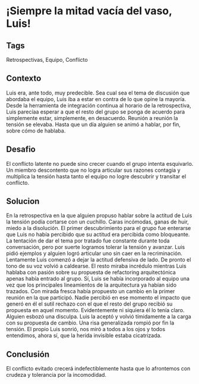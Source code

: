 ¡Siempre la mitad vacía del vaso, Luis!
====

Tags
----
Retrospectivas, Equipo, Conflicto

Contexto
------
Luis era, ante todo, muy predecible. Sea cual sea el tema de discusión que abordaba el equipo, Luis iba a estar en contra de lo que opine la mayoría. Desde la herramienta de integración continua al horario de la retrospectiva, Luis parecíaa esperar a que el resto del grupo se ponga de acuerdo para simplemente estar, simplemente, en desacuerdo. Reunión a reunión la tensión se elevaba. Hasta que un día alguien se animó a hablar, por fin, sobre cómo de hablaba.

Desafio
-----
El conflicto latente no puede sino crecer cuando el grupo intenta esquivarlo. Un miembro descontento que no logra articular sus razones contagia y multiplica la tensión hasta tanto el equipo no logre descubrir y transitar el conflicto.

Solucion
-----
En la retrospectiva en la que alguien propuso hablar sobre la actitud de Luis la tensión podía cortarse con un cuchillo. Caras incómodas, ganas de huir, miedo a la disolución. El primer descubrimiento para el grupo fue enterarse que Luis no había percibido que su actitud era percibida como bloqueante. La tentación de dar el tema por tratado fue constante durante toda conversación, pero por suerte logramos tolerar la tensión y avanzar.
Luis pidió ejemplos y alguien logró articular uno sin caer en la recriminación. Lentamente Luis comenzó a dejar la actitud defensiva de lado. De pronto el tono de su voz volvió a caldearse. El resto miraba incrédulo mientras Luis hablaba con pasión sobre su propuesta de refactoring arquitectónica apenas había entrado al grupo. Sí, Luis se había incorporado al equipo una vez que los principales lineamientos de la arquitectura ya habían sido trazados. Con mirada fresca había propuesto un cambio en la primer reunión en la que participó. Nadie percibió en ese momento el impacto que generó en él el sutil rechazo con el que el resto del grupo recibió su propuesta en aquel momento. Evidentemente ni siquiera él lo tenía claro.
Alguien esbozó una disculpa. Luis la aceptó y volvió tímidamente a la carga con su propuesta de cambio. Una risa generalizada rompió por fin la tensión. El propio Luis sonrió, nos miró a todos a los ojos y todos entendimos, ahora sí, que la herida invisible estaba cicatrizada.

Conclusión
-----
El conflicto evitado crecerá indefectiblemente hasta que lo afrontemos con crudeza y tolerancia por la incomodidad.
